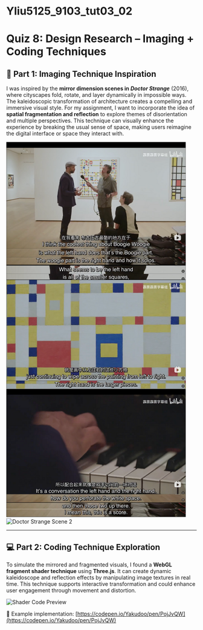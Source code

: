 # Yliu5125_9103_tut03_02
# Quiz 8: Design Research – Imaging + Coding Techniques

## 🎨 Part 1: Imaging Technique Inspiration

I was inspired by the **mirror dimension scenes in *Doctor Strange*** (2016), where cityscapes fold, rotate, and layer dynamically in impossible ways. The kaleidoscopic transformation of architecture creates a compelling and immersive visual style. For my assignment, I want to incorporate the idea of **spatial fragmentation and reflection** to explore themes of disorientation and multiple perspectives. This technique can visually enhance the experience by breaking the usual sense of space, making users reimagine the digital interface or space they interact with.

![Doctor Strange Scene 1](https://github.com/Lyx000023/Yliu5125_9103_tut03_02/blob/main/Original%20work%20concept.png?raw=true)
![Doctor Strange Scene 2](https://i.imgur.com/UsmIBZ4.jpg)

----

## 💻 Part 2: Coding Technique Exploration

To simulate the mirrored and fragmented visuals, I found a **WebGL fragment shader technique** using **Three.js**. It can create dynamic kaleidoscope and reflection effects by manipulating image textures in real time. This technique supports interactive transformation and could enhance user engagement through movement and distortion.

![Shader Code Preview](https://i.imgur.com/M7cMgEX.png)

🔗 Example implementation: [https://codepen.io/Yakudoo/pen/PojJvQW](https://codepen.io/Yakudoo/pen/PojJvQW)
